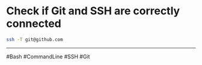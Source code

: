 # Check if Git and SSH are correctly connected

```bash
ssh -T git@github.com
```

---

#Bash #CommandLine #SSH #Git